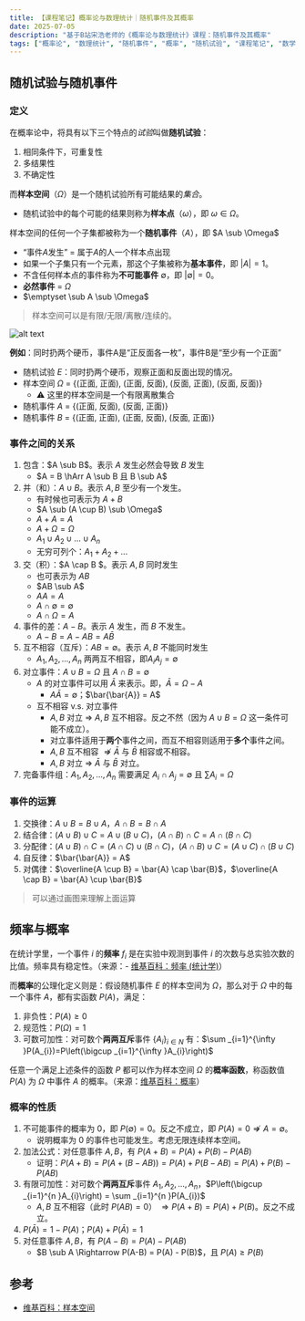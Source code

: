 ```yaml
---
title: 【课程笔记】概率论与数理统计｜随机事件及其概率
date: 2025-07-05
description: "基于B站宋浩老师的《概率论与数理统计》课程：随机事件及其概率"
tags: ["概率论", "数理统计", "随机事件", "概率", "随机试验", "课程笔记", "数学"]
---
```


## 随机试验与随机事件

### 定义
在概率论中，将具有以下三个特点的*试验*叫做**随机试验**：
1. 相同条件下，可重复性
2. 多结果性
3. 不确定性


而**样本空间**（$\Omega$）是一个随机试验所有可能结果的*集合*。
- 随机试验中的每个可能的结果则称为**样本点**（$\omega$），即 $\omega \in \Omega$。

样本空间的任何一个子集都被称为一个**随机事件**（$A$），即 $A \sub \Omega$
  - “事件$A$发生” = 属于$A$的人一个样本点出现
  - 如果一个子集只有一个元素，那这个子集被称为**基本事件**，即 $|A|=1$。
  - 不含任何样本点的事件称为**不可能事件** $\emptyset$，即 $|\emptyset|=0$。
  - **必然事件** = $\Omega$
  - $\emptyset \sub A \sub \Omega$

> 样本空间可以是有限/无限/离散/连续的。

![alt text](/img/contents/样本空间和样本点示意图.png)

**例如**：同时扔两个硬币，事件A是“正反面各一枚”，事件B是“至少有一个正面”
- 随机试验 $E$：同时扔两个硬币，观察正面和反面出现的情况。
- 样本空间 $\Omega$ = {(正面, 正面), (正面, 反面), (反面, 正面), (反面, 反面)}
  - ⚠️ 这里的样本空间是一个有限离散集合
- 随机事件 $A$ = {(正面, 反面), (反面, 正面)}
- 随机事件 $B$ = {(正面, 正面), (正面, 反面), (反面, 正面)}

### 事件之间的关系
1. 包含：$A \sub B$。表示 $A$ 发生必然会导致 $B$ 发生
   - $A = B \hArr A \sub B 且 B \sub A$
2. 并（和）：$A \cup B$。表示 $A, B$ 至少有一个发生。
   - 有时候也可表示为 $A + B$
   - $A \sub (A \cup B) \sub \Omega$
   - $A + A = A$
   - $A + \Omega = \Omega$
   - $A_1 \cup A_2 \cup ... \cup A_n$
   - 无穷可列个：$A_1 + A_2 + ...$
3. 交（积）：$A \cap B $。表示 $A, B$ 同时发生
   - 也可表示为 $AB$
   - $AB \sub A$
   - $AA = A$
   - $A \cap \emptyset = \emptyset$
   - $A \cap \Omega = A$
4. 事件的差：$A - B$。表示 $A$ 发生，而 $B$ 不发生。
   - $A - B = A - AB = A\bar{B}$ 
5. 互不相容（互斥）：$AB = \emptyset$。表示  $A, B$ 不能同时发生
   - $A_1, A_2, ..., A_n$ 两两互不相容，即$A_iA_j = \emptyset$
6. 对立事件：$A \cup B = \Omega$ 且 $A \cap B = \emptyset$
   - $A$ 的对立事件可以用 $\bar{A}$ 来表示。即，$\bar{A} = \Omega - A$
     - $A\bar{A} = \emptyset$；$\bar{\bar{A}} = A$
   - 互不相容 v.s. 对立事件
     - $A, B$ 对立 $\Rightarrow$ $A, B$ 互不相容。反之不然（因为 $A \cup B = \Omega$ 这一条件可能不成立）。
     - 对立事件适用于**两个**事件之间，而互不相容则适用于**多个**事件之间。
     - $A, B$ 互不相容 $\nRightarrow{\bar{{A}}}$ 与 $\bar{B}$ 相容或不相容。
     - $A, B$ 对立 $\Rightarrow$ $\bar{A}$ 与 $\bar{B}$ 对立。
7. 完备事件组：$A_1, A_2, ..., A_n$ 需要满足 $A_i \cap A_j = \emptyset$ 且 $\sum A_i = \Omega$

### 事件的运算
1. 交换律：$A\cup B = B \cup A$，$A\cap B = B \cap A$
2. 结合律：$(A\cup B) \cup C = A \cup ( B \cup C)$，$(A\cap B) \cap C = A \cap (B \cap C)$
3. 分配律：$(A\cup B) \cap C = (A \cap C) \cup ( B \cap C)$，$(A\cap B) \cup C = (A \cup C) \cap (B \cup C)$
4. 自反律：$\bar{\bar{A}} = A$
5. 对偶律：$\overline{A \cup B} = \bar{A} \cap \bar{B}$，$\overline{A \cap B} = \bar{A} \cup \bar{B}$

> 可以通过画图来理解上面运算


## 频率与概率

在统计学里，一个事件 $i$ 的**频率** $f_i$ 是在实验中观测到事件  $i$ 的次数与总实验次数的比值。频率具有稳定性。（来源：- [维基百科：频率 (统计学)](https://zh.wikipedia.org/wiki/%E9%A2%91%E7%8E%87_(%E7%BB%9F%E8%AE%A1%E5%AD%A6))）

而**概率**的公理化定义则是：假设随机事件 $E$ 的样本空间为 $\Omega$，那么对于 $\Omega$ 中的每一个事件 $A$，都有实函数 $P(A)$，满足：
1. 非负性：$P(A) \ge 0$
2. 规范性：$P(\Omega) = 1$
3. 可数可加性：对可数个**两两互斥**事件 $\{A_i\}_{i\in N}$ 有：$\sum _{i=1}^{\infty }P(A_{i})=P\left(\bigcup _{i=1}^{\infty }A_{i}\right)$

任意一个满足上述条件的函数 $P$ 都可以作为样本空间 $\Omega$ 的**概率函数**，称函数值 $P(A)$ 为 $\Omega$ 中事件 $A$ 的概率。（来源：[维基百科：概率](https://zh.wikipedia.org/wiki/%E6%A6%82%E7%8E%87)）


### 概率的性质
1. 不可能事件的概率为 0，即 $P(\emptyset) = 0$。反之不成立，即 $P(A) = 0 \nRightarrow A = \emptyset$。
   - 说明概率为 0 的事件也可能发生。考虑无限连续样本空间。
2. 加法公式：对任意事件 $A, B$，有 $P(A+B) = P(A) + P(B) - P(AB)$
   - 证明：$P(A+B) = P(A+(B-AB)) = P(A) + P(B-AB) = P(A) + P(B) - P(AB)$
3. 有限可加性：对可数个**两两互斥**事件 $A_1, A_2, ..., A_n$，$P\left(\bigcup _{i=1}^{n }A_{i}\right) = \sum _{i=1}^{n }P(A_{i})$
   - $A, B$ 互不相容（此时 $P(AB)=0$） $\Rightarrow P(A+B) = P(A) + P(B)$。反之不成立。
4. $P(\bar{A}) = 1 - P(A)$；$P(A) + P(\bar{A}) = 1$
5. 对任意事件 $A, B$，有 $P(A-B) = P(A) - P(AB)$
     - $B \sub A \Rightarrow P(A-B) = P(A) - P(B)$，且 $P(A) \ge P(B)$

## 

## 参考
- [维基百科：样本空间](https://zh.wikipedia.org/wiki/%E6%A0%B7%E6%9C%AC%E7%A9%BA%E9%97%B4)

